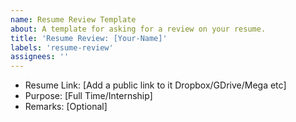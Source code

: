 ```yaml
---
name: Resume Review Template
about: A template for asking for a review on your resume.
title: 'Resume Review: [Your-Name]'
labels: 'resume-review'
assignees: ''
---
```


<!--
Add a link to your resume and for what role are you applying with the same. And any other remarks like any specific company.
-->

- Resume Link: [Add a public link to it Dropbox/GDrive/Mega etc]
- Purpose: [Full Time/Internship]
- Remarks: [Optional]

